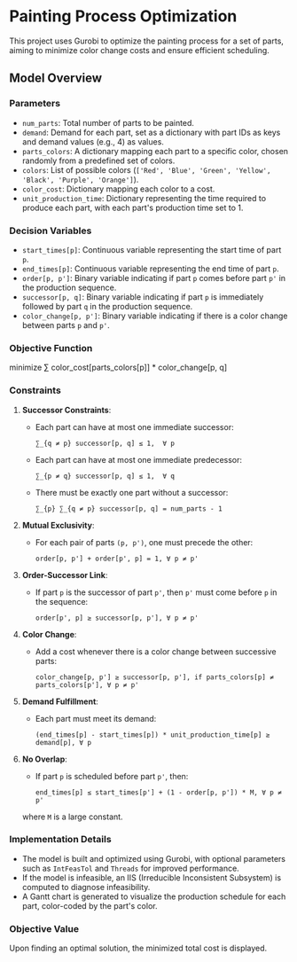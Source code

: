 # Painting Process Optimization

This project uses Gurobi to optimize the painting process for a set of parts, aiming to minimize color change costs and ensure efficient scheduling.

## Model Overview

### Parameters
- `num_parts`: Total number of parts to be painted.
- `demand`: Demand for each part, set as a dictionary with part IDs as keys and demand values (e.g., 4) as values.
- `parts_colors`: A dictionary mapping each part to a specific color, chosen randomly from a predefined set of colors.
- `colors`: List of possible colors (`['Red', 'Blue', 'Green', 'Yellow', 'Black', 'Purple', 'Orange']`).
- `color_cost`: Dictionary mapping each color to a cost.
- `unit_production_time`: Dictionary representing the time required to produce each part, with each part's production time set to 1.

### Decision Variables
- `start_times[p]`: Continuous variable representing the start time of part `p`.
- `end_times[p]`: Continuous variable representing the end time of part `p`.
- `order[p, p']`: Binary variable indicating if part `p` comes before part `p'` in the production sequence.
- `successor[p, q]`: Binary variable indicating if part `p` is immediately followed by part `q` in the production sequence.
- `color_change[p, p']`: Binary variable indicating if there is a color change between parts `p` and `p'`.

### Objective Function
minimize ∑ color_cost[parts_colors[p]] * color_change[p, q]

### Constraints

1. **Successor Constraints**:
   - Each part can have at most one immediate successor:
     ```
     ∑_{q ≠ p} successor[p, q] ≤ 1,  ∀ p
     ```
   - Each part can have at most one immediate predecessor:
     ```
     ∑_{p ≠ q} successor[p, q] ≤ 1,  ∀ q
     ```
   - There must be exactly one part without a successor:
     ```
     ∑_{p} ∑_{q ≠ p} successor[p, q] = num_parts - 1
     ```

2. **Mutual Exclusivity**:
   - For each pair of parts `(p, p')`, one must precede the other:
     ```
     order[p, p'] + order[p', p] = 1, ∀ p ≠ p'
     ```

3. **Order-Successor Link**:
   - If part `p` is the successor of part `p'`, then `p'` must come before `p` in the sequence:
     ```
     order[p', p] ≥ successor[p, p'], ∀ p ≠ p'
     ```

4. **Color Change**:
   - Add a cost whenever there is a color change between successive parts:
     ```
     color_change[p, p'] ≥ successor[p, p'], if parts_colors[p] ≠ parts_colors[p'], ∀ p ≠ p'
     ```

5. **Demand Fulfillment**:
   - Each part must meet its demand:
     ```
     (end_times[p] - start_times[p]) * unit_production_time[p] ≥ demand[p], ∀ p
     ```

6. **No Overlap**:
   - If part `p` is scheduled before part `p'`, then:
     ```
     end_times[p] ≤ start_times[p'] + (1 - order[p, p']) * M, ∀ p ≠ p'
     ```
   where `M` is a large constant.

### Implementation Details
- The model is built and optimized using Gurobi, with optional parameters such as `IntFeasTol` and `Threads` for improved performance.
- If the model is infeasible, an IIS (Irreducible Inconsistent Subsystem) is computed to diagnose infeasibility.
- A Gantt chart is generated to visualize the production schedule for each part, color-coded by the part's color.

### Objective Value
Upon finding an optimal solution, the minimized total cost is displayed.
